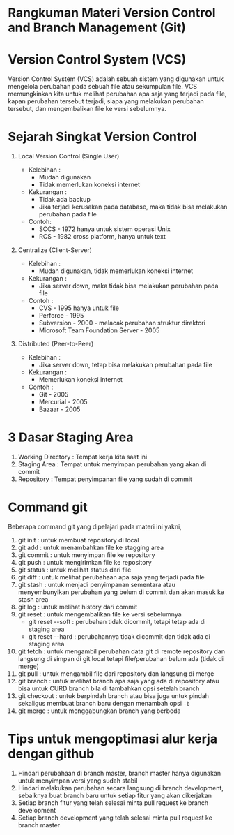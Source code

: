 # **Rangkuman Materi Version Control and Branch Management (Git)**

# Version Control System (VCS)

Version Control System (VCS) adalah sebuah sistem yang digunakan untuk mengelola perubahan pada sebuah file atau sekumpulan file. VCS memungkinkan kita untuk melihat perubahan apa saja yang terjadi pada file, kapan perubahan tersebut terjadi, siapa yang melakukan perubahan tersebut, dan mengembalikan file ke versi sebelumnya.

# Sejarah Singkat Version Control

1.  Local Version Control (Single User)

    - Kelebihan :
      - Mudah digunakan
      - Tidak memerlukan koneksi internet
    - Kekurangan :
      - Tidak ada backup
      - Jika terjadi kerusakan pada database, maka tidak bisa melakukan perubahan pada file
    - Contoh:
      - SCCS - 1972 hanya untuk sistem operasi Unix
      - RCS - 1982 cross platform, hanya untuk text

2.  Centralize (Client-Server)
    - Kelebihan :
      - Mudah digunakan, tidak memerlukan koneksi internet
    - Kekurangan :
      - Jika server down, maka tidak bisa melakukan perubahan pada file
    - Contoh :
      - CVS - 1995 hanya untuk file
      - Perforce - 1995
      - Subversion - 2000 - melacak perubahan struktur direktori
      - Microsoft Team Foundation Server - 2005
3.  Distributed (Peer-to-Peer)
    - Kelebihan :
      - Jika server down, tetap bisa melakukan perubahan pada file
    - Kekurangan :
      - Memerlukan koneksi internet
    - Contoh :
      - Git - 2005
      - Mercurial - 2005
      - Bazaar - 2005

# 3 Dasar Staging Area

1. Working Directory : Tempat kerja kita saat ini
2. Staging Area : Tempat untuk menyimpan perubahan yang akan di commit
3. Repository : Tempat penyimpanan file yang sudah di commit

# Command git

Beberapa command git yang dipelajari pada materi ini yakni,

1. git init : untuk membuat repository di local
2. git add : untuk menambahkan file ke stagging area
3. git commit : untuk menyimpan file ke repository
4. git push : untuk mengirimkan file ke repository
5. git status : untuk melihat status dari file
6. git diff : untuk melihat perubahaan apa saja yang terjadi pada file
7. git stash : untuk menjadi penyimpanan sementara atau menyembunyikan perubahan yang belum di commit dan akan masuk ke stash area
8. git log : untuk melihat history dari commit
9. git reset : untuk mengembalikan file ke versi sebelumnya
   - git reset --soft : perubahan tidak dicommit, tetapi tetap ada di staging area
   - git reset --hard : perubahannya tidak dicommit dan tidak ada di staging area
10. git fetch : untuk mengambil perubahan data git di remote repository dan langsung di simpan di git local tetapi file/perubahan belum ada (tidak di merge)
11. git pull : untuk mengambil file dari repository dan langsung di merge
12. git branch : untuk melihat branch apa saja yang ada di repository atau bisa untuk CURD branch bila di tambahkan opsi setelah branch
13. git checkout : untuk berpindah branch atau bisa juga untuk pindah sekaligus membuat branch baru dengan menambah opsi `-b`
14. git merge : untuk menggabungkan branch yang berbeda

# Tips untuk mengoptimasi alur kerja dengan github

1. Hindari perubahaan di branch master, branch master hanya digunakan untuk menyimpan versi yang sudah stabil
2. Hindari melakukan perubahan secara langsung di branch development, sebaiknya buat branch baru untuk setiap fitur yang akan dikerjakan
3. Setiap branch fitur yang telah selesai minta pull request ke branch development
4. Setiap branch development yang telah selesai minta pull request ke branch master
